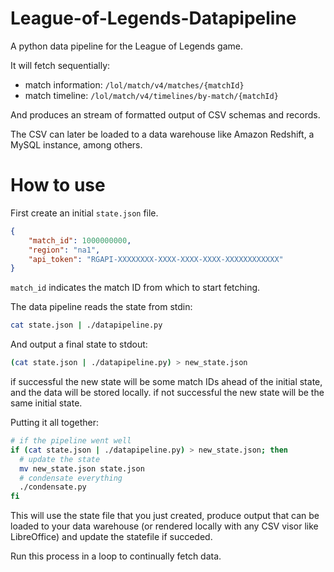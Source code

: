 # League-of-Legends-Datapipeline
A python data pipeline for the League of Legends game.

It will fetch sequentially:
- match information: `/lol/match/v4/matches/{matchId}`
- match timeline: `/lol/match/v4/timelines/by-match/{matchId}`

And produces an stream of formatted output of CSV schemas and records.

The CSV can later be loaded to a data warehouse
like Amazon Redshift, a MySQL instance, among others.

# How to use
First create an initial `state.json` file.

```json
{
    "match_id": 1000000000,
    "region": "na1",
    "api_token": "RGAPI-XXXXXXXX-XXXX-XXXX-XXXX-XXXXXXXXXXXX"
}
```

`match_id` indicates the match ID from which to start fetching.

The data pipeline reads the state from stdin:

```bash
cat state.json | ./datapipeline.py
```

And output a final state to stdout:

```bash
(cat state.json | ./datapipeline.py) > new_state.json
```

if successful the new state will be some match IDs ahead of the initial state, and the data will be stored locally.
if not successful the new state will be the same initial state.

Putting it all together:

```bash
# if the pipeline went well
if (cat state.json | ./datapipeline.py) > new_state.json; then
  # update the state
  mv new_state.json state.json
  # condensate everything
  ./condensate.py
fi
```

This will use the state file that you just created,
produce output that can be loaded to your data warehouse
(or rendered locally with any CSV visor like LibreOffice)
and update the statefile if succeded.

Run this process in a loop to continually fetch data.
